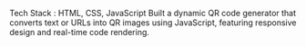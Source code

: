 Tech Stack : HTML, CSS, JavaScript
Built a dynamic QR code generator that converts text or URLs into QR images using JavaScript, featuring responsive design and real-time code rendering.
